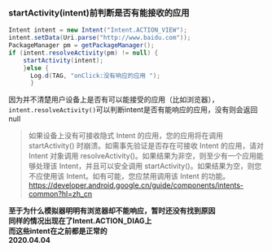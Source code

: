 ### startActivity(intent)前判断是否有能接收的应用

```Java
Intent intent = new Intent("Intent.ACTION_VIEW");
intent.setData(Uri.parse("http://www.baidu.com"));
PackageManager pm = getPackageManager();
if (intent.resolveActivity(pm) != null) {
    startActivity(intent);
    }else {
      Log.d(TAG, "onClick:没有响应的应用 ");
      }
```

因为并不清楚用户设备上是否有可以能接受的应用（比如浏览器），`intent.resolveActivity()`可以判断intent是否有能响应的应用，没有则会返回null

>如果设备上没有可接收隐式 Intent 的应用，您的应用将在调用 startActivity() 时崩溃。如需事先验证是否存在可接收 Intent 的应用，请对 Intent 对象调用 resolveActivity()。如果结果为非空，则至少有一个应用能够处理该 Intent，并且可以安全调用 startActivity()。如果结果为空，则您不应使用该 Intent。如有可能，您应禁用调用该 Intent 的功能。
https://developer.android.google.cn/guide/components/intents-common?hl=zh_cn

**至于为什么模拟器明明有浏览器却不能响应，暂时还没有找到原因  
同样的情况出现在了Intent.ACTION_DIAG上  
而这些intent在之前都是正常的  
2020.04.04**
